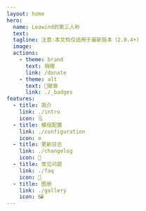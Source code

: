 ```yaml
---
layout: home
hero:
  name: Leawind的第三人称
  text: 
  tagline: 注意:本文档仅适用于最新版本（2.0.4+)
  image: 
  actions:
    - theme: brand
      text: 捐赠
      link: /donate
    - theme: alt
      text: 🏅徽章
      link: ./_badges
features:
  - title: 简介
    link: ./intro
    icon: 🗒
  - title: 模组配置
    link: ./configuration
    icon: ⚙️
  - title: 更新日志
    link: ./changelog
    icon: 📝
  - title: 常见问题
    link: ./faq
    icon: 💬
  - title: 图册
    link: ./gallery
    icon: 🖼
---
```

